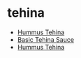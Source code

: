 # tehina

 * [Hummus Tehina](../../index/h/hummus-tehina.json)
 * [Basic Tehina Sauce](../../index/b/basic-tehina-sauce.json)
 * [Hummus Tehina](../../index/h/hummus-tehina.json)
